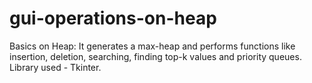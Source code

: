 # gui-operations-on-heap
Basics on Heap: It generates a max-heap and performs functions like insertion, deletion, searching, finding top-k values and priority queues. Library used - Tkinter.
